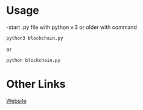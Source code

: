 <h1>Usage</h1>

-start .py file with python v.3 or older with command 

```
python3 blockchain.py
```
or
```
python blockchain.py
```

<h1>Other Links</h1>

<a href="lukas-r.000webhostapp.com">Website</a>
